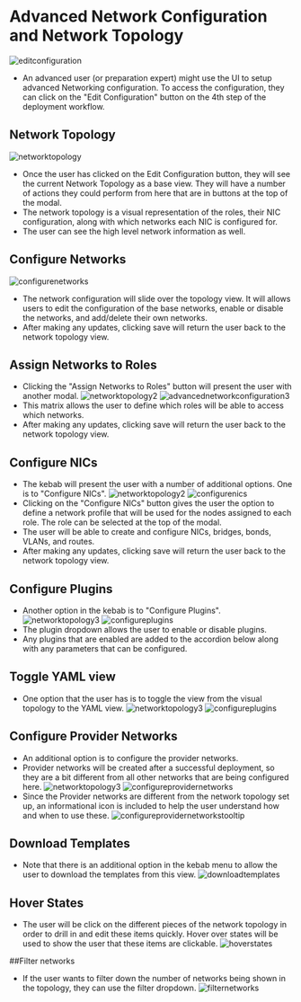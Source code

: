 # Advanced Network Configuration and Network Topology
![editconfiguration](img/01-Network-Deployment_Plan.png)
- An advanced user (or preparation expert) might use the UI to setup advanced Networking configuration. To access the configuration, they can click on the "Edit Configuration" button on the 4th step of the deployment workflow.

## Network Topology
![networktopology](img/02-Network-Edit_Configuration_Modal.png)
- Once the user has clicked on the Edit Configuration button, they will see the current Network Topology as a base view. They will have a number of actions they could perform from here that are in buttons at the top of the modal.
- The network topology is a visual representation of the roles, their NIC configuration, along with which networks each NIC is configured for.
- The user can see the high level network information as well.

## Configure Networks
![configurenetworks](img/03-Network-Configure_Networks.png)
- The network configuration will slide over the topology view. It will allows users to edit the configuration of the base networks, enable or disable the networks, and add/delete their own networks.
- After making any updates, clicking save will return the user back to the network topology view.

## Assign Networks to Roles
- Clicking the "Assign Networks to Roles" button will present the user with another modal.
![networktopology2](img/04-Network-Edit_Configuration_Modal.png)
![advancednetworkconfiguration3](img/05-Network-Assign_Networks_to_Roles.png)
- This matrix allows the user to define which roles will be able to access which networks.
- After making any updates, clicking save will return the user back to the network topology view.

<!---
## Traffic Configuration
![advancednetworkconfiguration4](img/2017-8-17-TripleO-UI_Edge-Cases34.png)
- The traffic configuration section allows the user to configure which services will run on which subnets.

![advancednetworkconfiguration5](img/2017-8-17-TripleO-UI_Edge-Cases35.png)
- Since there are a number of services, this list can be expanded to show all services if needed.
- The user can also choose to add a subnet here if they wish.

![advancednetworkconfiguration6](img/2017-8-17-TripleO-UI_Edge-Cases36.png)

-->

## Configure NICs
- The kebab will present the user with a number of additional options. One is to "Configure NICs".
![networktopology2](img/06-Network-Edit_Configuration_Modal.png)
![configurenics](img/07-Network-Configure_NICs.png)
- Clicking on the "Configure NICs" button gives the user the option to define a network profile that will be used for the nodes assigned to each role. The role can be selected at the top of the modal.
- The user will be able to create and configure NICs, bridges, bonds, VLANs, and routes.
- After making any updates, clicking save will return the user back to the network topology view.

## Configure Plugins
- Another option in the kebab is to "Configure Plugins".
![networktopology3](img/08-Network-Edit_Configuration_Modal.png)
![configureplugins](img/09-Network-Configure_Plugins.png)
- The plugin dropdown allows the user to enable or disable plugins.
- Any plugins that are enabled are added to the accordion below along with any parameters that can be configured.

## Toggle YAML view
- One option that the user has is to toggle the view from the visual topology to the YAML view.
![networktopology3](img/10-Toggle_YAML_View.png)
![configureplugins](img/11-YAML_View.png)

## Configure Provider Networks
- An additional option is to configure the provider networks.
- Provider networks will be created after a successful deployment, so they are a bit different from all other networks that are being configured here.
![networktopology3](img/12-Network-Edit_Configuration_Modal.png)
![configureprovidernetworks](img/13-Configure_Provider_Networks.png)
- Since the Provider networks are different from the network topology set up, an informational icon is included to help the user understand how and when to use these.
![configureprovidernetworkstooltip](img/14-Configure_Provider_Networks_Tooltip.png)

## Download Templates
- Note that there is an additional option in the kebab menu to allow the user to download the templates from this view.
![downloadtemplates](img/15-Network-Download_Templates.png)

## Hover States
- The user will be click on the different pieces of the network topology in order to drill in and edit these items quickly. Hover over states will be used to show the user that these items are clickable.
![hoverstates](img/16-Network-Hover_States.png)

##Filter networks
- If the user wants to filter down the number of networks being shown in the topology, they can use the filter dropdown.
![filternetworks](img/17-Network-Filter_Networks.png)

<!---
- One additional feature in this modal is that the user can filter down the number of networks being shown to reduce the clutter in this view. The user can unselect any networks they want to hide from view.


## Specific Node Network Configuration
![nodenetworkconfiguration](img/2017-8-17-TripleO-UI_Edge-Cases41.png)
- The user has the option to configure a few network parameters specifically for each node.
- By clicking on the Nodes section of the UI, they are presented with a list of all nodes that have been registered.

![nodelistview](img/2017-8-17-TripleO-UI_Edge-Cases42.png)
- Within the nodes list view, the user can select a number of nodes and then select the Configure Interfaces option from the actions dropdown.

![configureinterfaces](img/2017-8-17-TripleO-UI_Edge-Cases43.png)
- This modal allows the user to configure the NICs, bonds, and VLANs for just these specified nodes.

![configureinterfaces2](img/2017-8-17-TripleO-UI_Edge-Cases44.png)
-->
